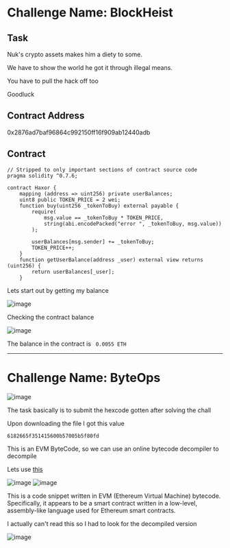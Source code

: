 # Challenge Name: BlockHeist

## Task

Nuk's crypto assets makes him a diety to some.
 
We have to show the world he got it through illegal means.
 
You have to pull the hack off too
 
Goodluck
 
## Contract Address  
 
0x2876ad7baf96864c992150ff16f909ab12440adb 

 
## Contract

```sol
// Stripped to only important sections of contract source code
pragma solidity ^0.7.6;

contract Haxor {
    mapping (address => uint256) private userBalances;
    uint8 public TOKEN_PRICE = 2 wei;
    function buy(uint256 _tokenToBuy) external payable {
        require(
            msg.value == _tokenToBuy * TOKEN_PRICE, 
            string(abi.encodePacked("error ", _tokenToBuy, msg.value))
        );

        userBalances[msg.sender] += _tokenToBuy;
        TOKEN_PRICE++;
    }
    function getUserBalance(address _user) external view returns (uint256) {
        return userBalances[_user];
    }
```

Lets start out by getting my balance 

![image](https://github.com/user-attachments/assets/c23e017b-8a1f-4bda-b086-0c967176d343)

Checking the contract balance

![image](https://github.com/user-attachments/assets/18d6dcfb-5240-416e-806a-4688e4b89d4a)

The balance in the contract is ` 0.0055 ETH`

--------------------

# Challenge Name: ByteOps

![image](https://github.com/user-attachments/assets/50f367dd-1c05-474f-b98f-83e7f53ff827)

The task basically is to submit the hexcode gotten after solving the chall

Upon downloading the file I got this value

```
6182665f351415600b57005b5f80fd
```
This is an EVM ByteCode, so we can use an online bytecode decompiler to decompile

Lets use [this](https://ethervm.io/decompile)

![image](https://github.com/user-attachments/assets/144f4474-124d-4c5c-9c3b-7159fb09b9e5)
![image](https://github.com/user-attachments/assets/ec44b445-c69d-4804-9bed-c63f5d4448ae)

This is a code snippet written in EVM (Ethereum Virtual Machine) bytecode. Specifically, it appears to be a smart contract written in a low-level, assembly-like language used for Ethereum smart contracts.

I actually can't read this so I had to look for the decompiled version

![image](https://github.com/user-attachments/assets/6b550559-1373-4871-82cd-c9293ee1820f)













